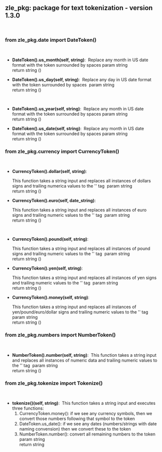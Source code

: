 
## zle_pkg: package for text tokenization - version 1.3.0
​
### **from zle_pkg.date import DateToken()**
​
* __DateToken().us_month(self, string)__:
​
    Replace any month in US date format with the <month> token surrounded by spaces
​
    param string<br>
    return string (<token>)
    
    
* __DateToken().us_day(self, string)__:
​
    Replace any day in US date format with the <day> token surrounded by spaces
​
    param string<br/>
    return string (<day>)
    
​
* __DateToken().us_year(self, string)__:
​
    Replace any month in US date format with the <year> token surrounded by spaces
​
    param string<br>
    return string (<year>)
    
    
* __DateToken().us_date(self, string)__:
​
    Replace any month in US date format with the <date> token surrounded by spaces
​
    param string<br>
    return string (<date>)
    
### **from zle_pkg.currency import CurrencyToken()**
​
* __CurrencyToken().dollar(self, string)__:
    
    This function takes a string input and replaces all instances 
    of dollars signs and trailing numerica values to the '<dollar>'
    tag
​
    param string<br>
    return string (<dollar>)
    
    
* __CurrencyToken().euro(self, date_string)__:
    
    This function takes a string input and replaces all instances 
    of euro signs and trailing numeric values to the '<euro>'
    tag
​
    param string<br>
    return string (<euro>)
    
​
* __CurrencyToken().pound(self, string)__:
    
    This function takes a string input and replaces all instances 
    of pound signs and trailing numeric values to the '<pound>'
    tag
​
    param string<br>
    return string (<pound>)
    
    
* __CurrencyToken().yen(self, string)__:
    
    This function takes a string input and replaces all instances 
    of yen signs and trailing numeric values to the '<yen>'
    tag
​
    param string<br>
    return string (<yen>)
    
 
* __CurrencyToken().money(self, string)__:
    
    This function takes a string input and replaces all instances 
    of yen/pound/euro/dollar signs and trailing numeric values to the '<money>'
    tag
​
    param string<br>
    return string (<money>)
    
### **from zle_pkg.numbers import NumberToken()**
​
* __NumberToken().number(self, string)__:
​
    This function takes a string input and replaces all instances 
    of numeric data and trailing numeric values to the '<numeric>'
    tag
​
    param string<br>
    return string (<numeric>)
    
### **from zle_pkg.tokenize import Tokenize()**
​
* __tokenize()(self, string)__:
​
    This function takes a string input and executes three functions:
​
    1. CurrencyToken.money(): if we see any currency symbols, then we convert
       those numbers following that symbol to the <currency> token
    2. DateToken.us_date(): if we see any dates (numbers/strings with date
       naming convension) then we convert these to the <date> token
    3. NumberToken.number(): convert all remaining numbers to the <number> token  
​
   param string<br>
   return string

​
